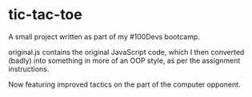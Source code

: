 # tic-tac-toe

A small project written as part of my #100Devs bootcamp.  

original.js contains the original JavaScript code, which I then converted (badly) into something in more of an OOP style, as per the assignment instructions.  

Now featuring improved tactics on the part of the computer opponent.
